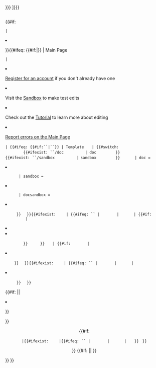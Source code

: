 }}} \]}}}

</li>

</ul>

<h2>

</h2>

{{\#if:

`| `

<li>

</li>

}}{{\#ifeq: {{\#if:|}} | Main Page

`| `

<li>

[Register for an account](https://zh.wikipedia.org/wiki/Wikipedia:Why_create_an_account? "wikilink") if you don't already have one

</li>

<li>

Visit the [Sandbox](https://zh.wikipedia.org/wiki/Wikipedia:Sandbox "wikilink") to make test edits

</li>

<li>

Check out the [Tutorial](https://zh.wikipedia.org/wiki/Wikipedia:Tutorial "wikilink") to learn more about editing

</li>

<li>

[Report errors on the Main Page](https://zh.wikipedia.org/wiki/Wikipedia:Main_Page/Errors "wikilink")

</li>

`| {{#ifeq: {{#if:``|``}} | Template`
`   | {{#switch:`
`        {{#ifexist: ``/doc`
`         | doc`
`        }}{{#ifexist: ``/sandbox`
`         | sandbox`
`        }}`
`      | doc = `

<li>

</li>

`      | sandbox = `

<li>

</li>

`      | docsandbox = `

<li>

</li>

`     }}`
`  }}{{#ifexist: `
`   | {{#ifeq: `` | `
`      |`
`      | {{#if: `
`         | `

<li>

</li>

<li>

</li>

`        }}`
`     }}`
`   | {{#if: `
`      |`

<li>

</li>

`    }}`
`  }}{{#ifexist: `
`   | {{#ifeq: `` | `
`      |`
`      | `

<li>

</li>

`     }}`
`  }}`

{{\#if: ||

<li>

</li>

}}

</li>

}}

</ul>

<div style="text-align:center; margin:auto;">

{{\#if:

`|{{#ifexist: `
`   |{{#ifeq: `` | `
`      |`
`      |`
`   }}`
` }}`

}} {{\#if: ||  }}

</div>

}} }}